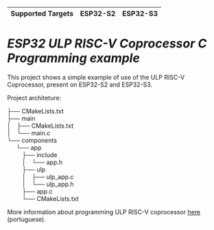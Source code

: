| Supported Targets | ESP32-S2 | ESP32-S3 |
| ----------------- | -------- | -------- |
# _ESP32 ULP RISC-V Coprocessor C Programming example_

This project shows a simple example of use of the ULP RISC-V Coprocessor, present on ESP32-S2 and ESP32-S3.

Project architeture:

├── CMakeLists.txt\
├── main\
│&ensp;&ensp;├── CMakeLists.txt\
│&ensp;&ensp;└── main.c\
└── components\
&ensp;&ensp;&ensp;└── app\
&ensp;&ensp;&ensp;&ensp;&ensp;├── include\
&ensp;&ensp;&ensp;&ensp;&ensp;│&ensp;&ensp;└── app.h\
&ensp;&ensp;&ensp;&ensp;&ensp;├── ulp\
&ensp;&ensp;&ensp;&ensp;&ensp;│&ensp;&ensp;├── ulp_app.c\
&ensp;&ensp;&ensp;&ensp;&ensp;│&ensp;&ensp;└── ulp_app.h\
&ensp;&ensp;&ensp;&ensp;&ensp;├── app.c\
&ensp;&ensp;&ensp;&ensp;&ensp;└── CMakeLists.txt

More information about programming ULP RISC-V coprocessor [here](doc:https://www.microprogramador.com.br/2024/01/como-programar-o-ulp-risc-v-coprocessor.html) (portuguese).
